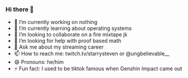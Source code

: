 ### Hi there 👋
- 🔭 I’m currently working on nothing
- 🌱 I’m currently learning about operating systems
- 👯 I’m looking to collaborate on a fire mixtape jk
- 🤔 I’m looking for help with proof based math
- 💬 Ask me about my streaming career
- 📫 How to reach me: twitch.tv/starrysteven or @ungbelievable__
- 😄 Pronouns: he/him
- ⚡ Fun fact: I used to be tiktok famous when Genshin Impact came out

<!--
**StevenU07/StevenU07** is a ✨ _special_ ✨ repository because its `README.md` (this file) appears on your GitHub profile.

Here are some ideas to get you started:

- 🔭 I’m currently working on ...
- 🌱 I’m currently learning ...
- 👯 I’m looking to collaborate on ...
- 🤔 I’m looking for help with ...
- 💬 Ask me about ...
- 📫 How to reach me: ...
- 😄 Pronouns: ...
- ⚡ Fun fact: ...
-->
